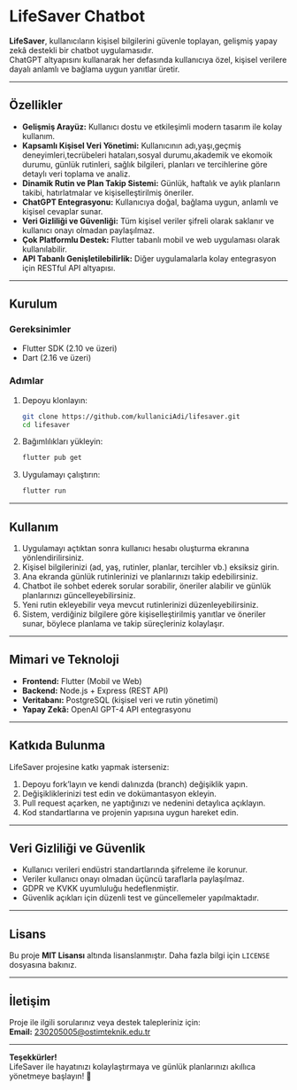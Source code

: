 # LifeSaver Chatbot

**LifeSaver**, kullanıcıların kişisel bilgilerini güvenle toplayan, gelişmiş yapay zekâ destekli bir chatbot uygulamasıdır.  
ChatGPT altyapısını kullanarak her defasında kullanıcıya özel, kişisel verilere dayalı anlamlı ve bağlama uygun yanıtlar üretir.

---

## Özellikler

- **Gelişmiş Arayüz:** Kullanıcı dostu ve etkileşimli modern tasarım ile kolay kullanım.  
- **Kapsamlı Kişisel Veri Yönetimi:** Kullanıcının adı,yaşı,geçmiş deneyimleri,tecrübeleri hataları,sosyal durumu,akademik ve ekomoik durumu, günlük rutinleri, sağlık bilgileri, planları ve tercihlerine göre detaylı veri toplama ve analiz.  
- **Dinamik Rutin ve Plan Takip Sistemi:** Günlük, haftalık ve aylık planların takibi, hatırlatmalar ve kişiselleştirilmiş öneriler.  
- **ChatGPT Entegrasyonu:** Kullanıcıya doğal, bağlama uygun, anlamlı ve kişisel cevaplar sunar.  
- **Veri Gizliliği ve Güvenliği:** Tüm kişisel veriler şifreli olarak saklanır ve kullanıcı onayı olmadan paylaşılmaz.  
- **Çok Platformlu Destek:** Flutter tabanlı mobil ve web uygulaması olarak kullanılabilir.  
- **API Tabanlı Genişletilebilirlik:** Diğer uygulamalarla kolay entegrasyon için RESTful API altyapısı.

---

## Kurulum

### Gereksinimler

- Flutter SDK (2.10 ve üzeri)  
- Dart (2.16 ve üzeri)  

### Adımlar

1. Depoyu klonlayın:
    ```bash
    git clone https://github.com/kullaniciAdi/lifesaver.git
    cd lifesaver
    ```

2. Bağımlılıkları yükleyin:
    ```bash
    flutter pub get
    ```

3. Uygulamayı çalıştırın:
    ```bash
    flutter run
    ```

---

## Kullanım

1. Uygulamayı açtıktan sonra kullanıcı hesabı oluşturma ekranına yönlendirilirsiniz.  
2. Kişisel bilgilerinizi (ad, yaş, rutinler, planlar, tercihler vb.) eksiksiz girin.  
3. Ana ekranda günlük rutinlerinizi ve planlarınızı takip edebilirsiniz.  
4. Chatbot ile sohbet ederek sorular sorabilir, öneriler alabilir ve günlük planlarınızı güncelleyebilirsiniz.  
5. Yeni rutin ekleyebilir veya mevcut rutinlerinizi düzenleyebilirsiniz.  
6. Sistem, verdiğiniz bilgilere göre kişiselleştirilmiş yanıtlar ve öneriler sunar, böylece planlama ve takip süreçleriniz kolaylaşır.

---

## Mimari ve Teknoloji

- **Frontend:** Flutter (Mobil ve Web)  
- **Backend:** Node.js + Express (REST API)  
- **Veritabanı:** PostgreSQL (kişisel veri ve rutin yönetimi)  
- **Yapay Zekâ:** OpenAI GPT-4 API entegrasyonu  

---

## Katkıda Bulunma

LifeSaver projesine katkı yapmak isterseniz:

1. Depoyu fork’layın ve kendi dalınızda (branch) değişiklik yapın.  
2. Değişikliklerinizi test edin ve dokümantasyon ekleyin.  
3. Pull request açarken, ne yaptığınızı ve nedenini detaylıca açıklayın.  
4. Kod standartlarına ve projenin yapısına uygun hareket edin.

---

## Veri Gizliliği ve Güvenlik

- Kullanıcı verileri endüstri standartlarında şifreleme ile korunur.  
- Veriler kullanıcı onayı olmadan üçüncü taraflarla paylaşılmaz.  
- GDPR ve KVKK uyumluluğu hedeflenmiştir.  
- Güvenlik açıkları için düzenli test ve güncellemeler yapılmaktadır.

---

## Lisans

Bu proje **MIT Lisansı** altında lisanslanmıştır. Daha fazla bilgi için `LICENSE` dosyasına bakınız.

---

## İletişim

Proje ile ilgili sorularınız veya destek talepleriniz için:  
**Email:** 230205005@ostimteknik.edu.tr

---

**Teşekkürler!**  
LifeSaver ile hayatınızı kolaylaştırmaya ve günlük planlarınızı akıllıca yönetmeye başlayın! 🚀
